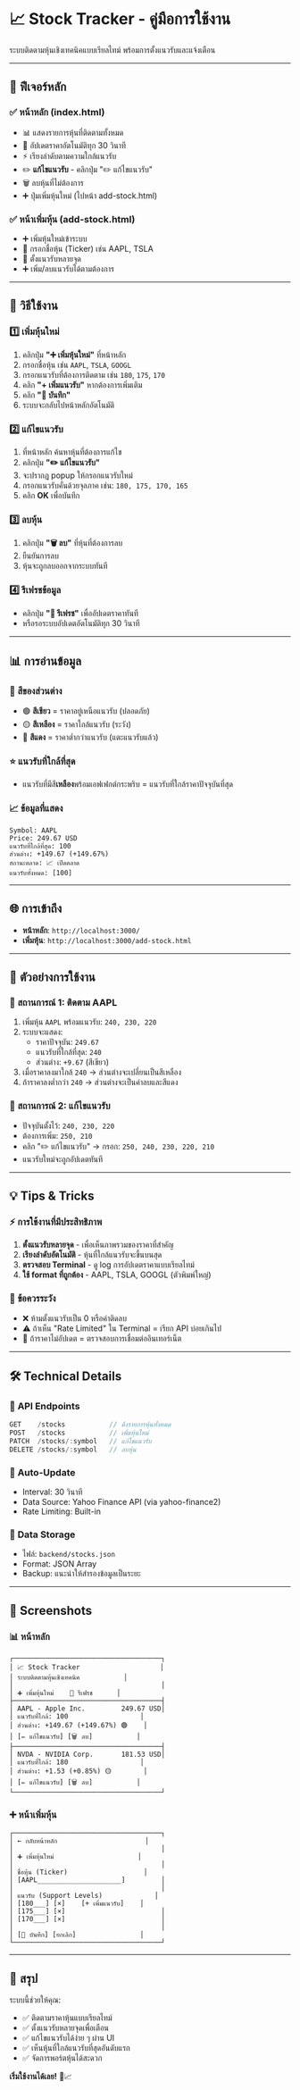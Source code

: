 # 📈 Stock Tracker - คู่มือการใช้งาน

ระบบติดตามหุ้นเชิงเทคนิคแบบเรียลไทม์ พร้อมการตั้งแนวรับและแจ้งเตือน

---

## 🎯 ฟีเจอร์หลัก

### ✅ **หน้าหลัก (index.html)**
- 📊 แสดงรายการหุ้นที่ติดตามทั้งหมด
- 🔄 อัปเดตราคาอัตโนมัติทุก 30 วินาที
- ⚡ เรียงลำดับตามความใกล้แนวรับ
- ✏️ **แก้ไขแนวรับ** - คลิกปุ่ม "✏️ แก้ไขแนวรับ"
- 🗑️ ลบหุ้นที่ไม่ต้องการ
- ➕ ปุ่มเพิ่มหุ้นใหม่ (ไปหน้า add-stock.html)

### ✅ **หน้าเพิ่มหุ้น (add-stock.html)**
- ➕ เพิ่มหุ้นใหม่เข้าระบบ
- 📝 กรอกชื่อหุ้น (Ticker) เช่น AAPL, TSLA
- 🎯 ตั้งแนวรับหลายจุด
- ➕ เพิ่ม/ลบแนวรับได้ตามต้องการ

---

## 🚀 วิธีใช้งาน

### 1️⃣ **เพิ่มหุ้นใหม่**

1. คลิกปุ่ม **"➕ เพิ่มหุ้นใหม่"** ที่หน้าหลัก
2. กรอกชื่อหุ้น เช่น `AAPL`, `TSLA`, `GOOGL`
3. กรอกแนวรับที่ต้องการติดตาม เช่น `180`, `175`, `170`
4. คลิก **"+ เพิ่มแนวรับ"** หากต้องการเพิ่มเติม
5. คลิก **"💾 บันทึก"**
6. ระบบจะกลับไปหน้าหลักอัตโนมัติ

### 2️⃣ **แก้ไขแนวรับ**

1. ที่หน้าหลัก ค้นหาหุ้นที่ต้องการแก้ไข
2. คลิกปุ่ม **"✏️ แก้ไขแนวรับ"**
3. จะปรากฏ popup ให้กรอกแนวรับใหม่
4. กรอกแนวรับคั่นด้วยจุลภาค เช่น: `180, 175, 170, 165`
5. คลิก **OK** เพื่อบันทึก

### 3️⃣ **ลบหุ้น**

1. คลิกปุ่ม **"🗑️ ลบ"** ที่หุ้นที่ต้องการลบ
2. ยืนยันการลบ
3. หุ้นจะถูกลบออกจากระบบทันที

### 4️⃣ **รีเฟรชข้อมูล**

- คลิกปุ่ม **"🔄 รีเฟรช"** เพื่ออัปเดตราคาทันที
- หรือรอระบบอัปเดตอัตโนมัติทุก 30 วินาที

---

## 📊 การอ่านข้อมูล

### 🎨 **สีของส่วนต่าง**

- 🟢 **สีเขียว** = ราคาอยู่เหนือแนวรับ (ปลอดภัย)
- 🟡 **สีเหลือง** = ราคาใกล้แนวรับ (ระวัง)
- 🔴 **สีแดง** = ราคาต่ำกว่าแนวรับ (แตะแนวรับแล้ว)

### ⭐ **แนวรับที่ใกล้ที่สุด**

- แนวรับที่มีสี**เหลือง**พร้อมเอฟเฟกต์กระพริบ = แนวรับที่ใกล้ราคาปัจจุบันที่สุด

### 📈 **ข้อมูลที่แสดง**

```
Symbol: AAPL
Price: 249.67 USD
แนวรับที่ใกล้ที่สุด: 100
ส่วนต่าง: +149.67 (+149.67%)
สถานะตลาด: 📈 เปิดตลาด
แนวรับทั้งหมด: [100]
```

---

## 🌐 การเข้าถึง

- **หน้าหลัก**: `http://localhost:3000/`
- **เพิ่มหุ้น**: `http://localhost:3000/add-stock.html`

---

## 🎯 ตัวอย่างการใช้งาน

### 📌 **สถานการณ์ 1: ติดตาม AAPL**

1. เพิ่มหุ้น `AAPL` พร้อมแนวรับ: `240, 230, 220`
2. ระบบจะแสดง:
   - ราคาปัจจุบัน: `249.67`
   - แนวรับที่ใกล้ที่สุด: `240`
   - ส่วนต่าง: `+9.67` (สีเขียว)
3. เมื่อราคาลงมาใกล้ `240` → ส่วนต่างจะเปลี่ยนเป็นสีเหลือง
4. ถ้าราคาลงต่ำกว่า `240` → ส่วนต่างจะเป็นค่าลบและสีแดง

### 📌 **สถานการณ์ 2: แก้ไขแนวรับ**

- ปัจจุบันตั้งไว้: `240, 230, 220`
- ต้องการเพิ่ม: `250, 210`
- คลิก "✏️ แก้ไขแนวรับ" → กรอก: `250, 240, 230, 220, 210`
- แนวรับใหม่จะถูกอัปเดตทันที

---

## 💡 Tips & Tricks

### ⚡ **การใช้งานที่มีประสิทธิภาพ**

1. **ตั้งแนวรับหลายจุด** - เพื่อเห็นภาพรวมของราคาที่สำคัญ
2. **เรียงลำดับอัตโนมัติ** - หุ้นที่ใกล้แนวรับจะขึ้นบนสุด
3. **ตรวจสอบ Terminal** - ดู log การอัปเดตราคาแบบเรียลไทม์
4. **ใช้ format ที่ถูกต้อง** - AAPL, TSLA, GOOGL (ตัวพิมพ์ใหญ่)

### 🚨 **ข้อควรระวัง**

- ❌ ห้ามตั้งแนวรับเป็น 0 หรือค่าติดลบ
- ⚠️ ถ้าเห็น "Rate Limited" ใน Terminal = เรียก API บ่อยเกินไป
- 🔄 ถ้าราคาไม่อัปเดต = ตรวจสอบการเชื่อมต่ออินเทอร์เน็ต

---

## 🛠️ Technical Details

### 📡 **API Endpoints**

```javascript
GET    /stocks           // ดึงรายการหุ้นทั้งหมด
POST   /stocks           // เพิ่มหุ้นใหม่
PATCH  /stocks/:symbol   // แก้ไขแนวรับ
DELETE /stocks/:symbol   // ลบหุ้น
```

### 🔄 **Auto-Update**

- Interval: 30 วินาที
- Data Source: Yahoo Finance API (via yahoo-finance2)
- Rate Limiting: Built-in

### 💾 **Data Storage**

- ไฟล์: `backend/stocks.json`
- Format: JSON Array
- Backup: แนะนำให้สำรองข้อมูลเป็นระยะ

---

## 🎨 Screenshots

### 📊 หน้าหลัก
```
┌─────────────────────────────────────┐
│ 📈 Stock Tracker                    │
│ ระบบติดตามหุ้นเชิงเทคนิค           │
│                                     │
│ ➕ เพิ่มหุ้นใหม่    🔄 รีเฟรช      │
├─────────────────────────────────────┤
│ AAPL - Apple Inc.         249.67 USD│
│ แนวรับที่ใกล้: 100                  │
│ ส่วนต่าง: +149.67 (+149.67%) 🟢    │
│ [✏️ แก้ไขแนวรับ] [🗑️ ลบ]           │
├─────────────────────────────────────┤
│ NVDA - NVIDIA Corp.       181.53 USD│
│ แนวรับที่ใกล้: 180                  │
│ ส่วนต่าง: +1.53 (+0.85%) 🟡        │
│ [✏️ แก้ไขแนวรับ] [🗑️ ลบ]           │
└─────────────────────────────────────┘
```

### ➕ หน้าเพิ่มหุ้น
```
┌─────────────────────────────────────┐
│ ← กลับหน้าหลัก                      │
│                                     │
│ ➕ เพิ่มหุ้นใหม่                     │
│                                     │
│ ชื่อหุ้น (Ticker)                   │
│ [AAPL_____________________]         │
│                                     │
│ แนวรับ (Support Levels)             │
│ [180___] [×]    [+ เพิ่มแนวรับ]    │
│ [175___] [×]                        │
│ [170___] [×]                        │
│                                     │
│ [💾 บันทึก] [ยกเลิก]                │
└─────────────────────────────────────┘
```

---

## 🎉 สรุป

ระบบนี้ช่วยให้คุณ:
- ✅ ติดตามราคาหุ้นแบบเรียลไทม์
- ✅ ตั้งแนวรับหลายจุดเพื่อเตือน
- ✅ แก้ไขแนวรับได้ง่าย ๆ ผ่าน UI
- ✅ เห็นหุ้นที่ใกล้แนวรับที่สุดอันดับแรก
- ✅ จัดการพอร์ตหุ้นได้สะดวก

**เริ่มใช้งานได้เลย!** 🚀📈
